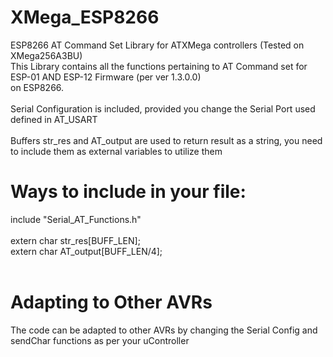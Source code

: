 # XMega_ESP8266
ESP8266 AT Command Set Library for ATXMega controllers (Tested on XMega256A3BU) 
</br> 
This Library contains all the functions pertaining to AT Command set for ESP-01 AND ESP-12 Firmware (per ver 1.3.0.0)</br> 
 on ESP8266.</br> 
 	</br> 
Serial Configuration is included, provided you change the Serial Port used defined in AT_USART  </br> 
  </br> 
 	Buffers str_res and AT_output are used to return result as a string, you need to include them as external variables to utilize them</br>  
 #  Ways to include in your file:</br> 
  include "Serial_AT_Functions.h"</br> 
 </br> 
 			extern char str_res[BUFF_LEN];</br> 
 			extern char AT_output[BUFF_LEN/4];</br> </br>
     
# Adapting to Other AVRs
  The code can be adapted to other AVRs by changing the Serial Config and sendChar functions as per your uController

 
